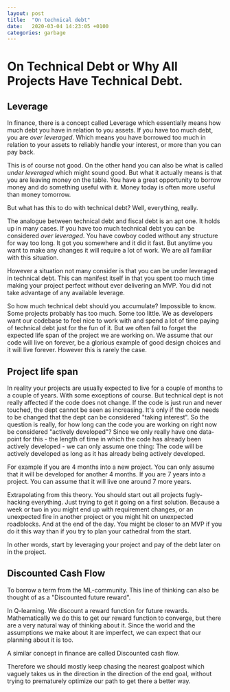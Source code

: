 ```yaml
---
layout: post
title:  "On technical debt"
date:   2020-03-04 14:23:05 +0100
categories: garbage
---
```


# On Technical Debt or Why All Projects Have Technical Debt.

## Leverage

In finance, there is a concept called Leverage which essentially means how
much debt you have in relation to you assets. If you have too much debt, you
are _over leveraged_. Which means you have borrowed too much in relation to
your assets to reliably handle your interest, or more than you can pay back.

This is of course not good. On the other hand you can also be what is called
_under leveraged_ which might sound good. But what it actually means is that
you are leaving money on the table. You have a great opportunity to borrow
money and do something useful with it. Money today is often more useful than
money tomorrow.

But what has this to do with technical debt? Well, everything, really.

The analogue between technical debt and fiscal debt is an apt one. It holds up
in many cases. If you have too much technical debt you can be considered _over
leveraged_. You have cowboy coded without any structure for way too long. It
got you somewhere and it did it fast. But anytime you want to make any changes
it will require a lot of work. We are all familiar with this situation.

However a situation not many consider is that you can be under leveraged in
technical debt. This can manifest itself in that you spent too much time making
your project perfect without ever delivering an MVP. You did not take advantage
of any available leverage.

So how much technical debt should you accumulate? Impossible to know. Some
projects probably has too much. Some too little. We as developers want our
codebase to feel nice to work with and spend a lot of time paying of technical
debt just for the fun of it. But we often fail to forget the expected life span
of the project we are working on. We assume that our code will live on forever,
be a glorious example of good design choices and it will live forever. However
this is rarely the case.

## Project life span

In reality your projects are usually expected to live for a couple of months to
a couple of years. With some exceptions of course. But technical dept is not
really affected if the code does not change. If the code is just run and never
touched, the dept cannot be seen as increasing. It's only if the code needs to
be changed that the dept can be considered "taking interest". So the question
is really, for how long can the code you are working on right now be considered
"actively developed"? Since we only really have one data-point for this - the
length of time in which the code has already been actively developed - we can
only assume one thing: The code will be actively developed as long as it has
already being actively developed.

For example if you are 4 months into a new project. You can only assume that it
will be developed for another 4 months. If you are 7 years into a project. You
can assume that it will live one around 7 more years.

Extrapolating from this theory. You should start out all projects fugly-hacking
everything. Just trying to get it going on a first solution. Because a week or
two in you might end up with requirement changes, or an unexpected fire in
another project or you might hit on unexpected roadblocks. And at the end of
the day. You might be closer to an MVP if you do it this way than if you try to
plan your cathedral from the start.

In other words, start by leveraging your project and pay of the debt later on
in the project.

## Discounted Cash Flow

To borrow a term from the ML-community. This line of thinking can also be
thought of as a "Discounted future reward".

In Q-learning. We discount a reward function for future rewards. Mathematically
we do this to get our reward function to converge, but there are a very natural
way of thinking about it. Since the world and the assumptions we make about it
are imperfect, we can expect that our planning about it is too.

A similar concept in finance are called Discounted cash flow.

Therefore we should mostly keep chasing the nearest goalpost which vaguely
takes us in the direction in the direction of the end goal, without trying to
prematurely optimize our path to get there a better way.

<!-- ## Something something -->

